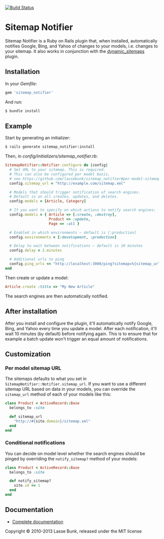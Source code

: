 [![Build Status](https://secure.travis-ci.org/lassebunk/sitemap_notifier.png)](http://travis-ci.org/lassebunk/sitemap_notifier)

Sitemap Notifier
================

Sitemap Notifier is a Ruby on Rails plugin that, when installed, automatically notifies Google, Bing, and Yahoo of changes to your models, i.e. changes to your sitemap. It also works in conjunction with the [dynamic_sitemaps](https://github.com/lassebunk/dynamic_sitemaps) plugin.

Installation
------------

In your *Gemfile*:

```ruby
gem 'sitemap_notifier'
```
  
And run:

```bash
$ bundle install
```

Example
-------

Start by generating an initializer:

```bash
$ rails generate sitemap_notifier:install
```

Then, in *config/initializers/sitemap_notifier.rb*:

```ruby
SitemapNotifier::Notifier.configure do |config|
  # Set URL to your sitemap. This is required.
  # This can also be configured per model basis,
  # see https://github.com/lassebunk/sitemap_notifier#per-model-sitemap-url
  config.sitemap_url = "http://example.com/sitemap.xml"

  # Models that should trigger notification of search engines.
  # Default is on all creates, updates, and deletes.
  config.models = [Article, Category]

  # If you want to specify on which actions to notify search engines:
  config.models = { Article => [:create, :destroy],
                    Product => :update,
                    Page => :all }

  # Enabled in which environments – default is [:production]
  config.environments = [:development, :production]

  # Delay to wait between notifications – default is 10 minutes
  config.delay = 2.minutes

  # Additional urls to ping
  config.ping_urls << "http://localhost:3000/ping?sitemap=%{sitemap_url}"
end
```

Then create or update a model:

```ruby
Article.create :title => "My New Article"
```

The search engines are then automatically notified.

After installation
------------------

After you install and configure the plugin, it'll automatically notify Google, Bing, and Yahoo every time you update a model. After each notification, it'll wait 10 minutes (by default) before notifying again. This is to ensure that for example a batch update won't trigger an equal amount of notifications.

Customization
-------------

### Per model sitemap URL

The sitemaps defaults to what you set in `SitemapNotifier::Notifier.sitemap_url`. If you want to use a different sitemap URL based on data in your models, you can override the `sitemap_url` method of each of your models like this:

```ruby
class Product < ActiveRecord::Base
  belongs_to :site

  def sitemap_url
    "http://#{site.domain}/sitemap.xml"
  end
end
```

### Conditional notifications

You can decide on model level whether the search engines should be pinged by overriding the `notify_sitemap?` method of your models:

```ruby
class Product < ActiveRecord::Base
  belongs_to :site

  def notify_sitemap?
    site.id == 1
  end
end
```

Documentation
-------------

* [Complete documentation](http://rubydoc.info/github/lassebunk/sitemap_notifier)

Copyright &copy; 2010-2013 Lasse Bunk, released under the MIT license
